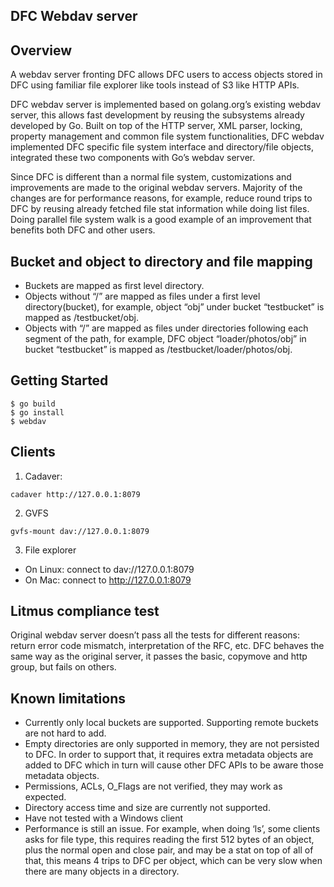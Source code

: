 DFC Webdav server
-----------------------------------------------------------------

## Overview

A webdav server fronting DFC allows DFC users to access objects stored in DFC using familiar file explorer like tools instead of S3 like HTTP APIs.

DFC webdav server is implemented based on golang.org’s existing webdav server, this allows fast development by reusing the subsystems already developed by Go. Built on top of the HTTP server, XML parser, locking, property management and common file system functionalities, DFC webdav implemented DFC specific file system interface and directory/file objects, integrated these two components with Go’s webdav server.

Since DFC is different than a normal file system, customizations and improvements are made to the original webdav servers. Majority of the changes are for performance reasons, for example, reduce round trips to DFC by reusing already fetched file stat information while doing list files. Doing parallel file system walk is a good example of an improvement that benefits both DFC and other users.

## Bucket and object to directory and file mapping

- Buckets are mapped as first level directory.
- Objects without “/” are mapped as files under a first level directory(bucket), for example, object “obj” under bucket “testbucket” is mapped as /testbucket/obj.
- Objects with “/” are mapped as files under directories following each segment of the path, for example, DFC object “loader/photos/obj” in bucket “testbucket” is mapped as /testbucket/loader/photos/obj.

## Getting Started

```
$ go build
$ go install
$ webdav
```

## Clients
1. Cadaver:
```
cadaver http://127.0.0.1:8079
```

2. GVFS
```
gvfs-mount dav://127.0.0.1:8079
```

3. File explorer
- On Linux: connect to dav://127.0.0.1:8079
- On Mac: connect to http://127.0.0.1:8079

## Litmus compliance test

Original webdav server doesn’t pass all the tests for different reasons: return error code mismatch, interpretation of the RFC, etc. DFC behaves the same way as the original server, it passes the basic, copymove and http group, but fails on others.

## Known limitations

- Currently only local buckets are supported. Supporting remote buckets are not hard to add.
- Empty directories are only supported in memory, they are not persisted to DFC. In order to support that, it requires extra metadata objects are added to DFC which in turn will cause other DFC APIs to be aware those metadata objects.
- Permissions, ACLs, O_Flags are not verified, they may work as expected.
- Directory access time and size are currently not supported.
- Have not tested with a Windows client
- Performance is still an issue. For example, when doing ‘ls’, some clients asks for file type, this requires reading the first 512 bytes of an object, plus the normal open and close pair, and may be a stat on top of all of that, this means 4 trips to DFC per object, which can be very slow when there are many objects in a directory.

